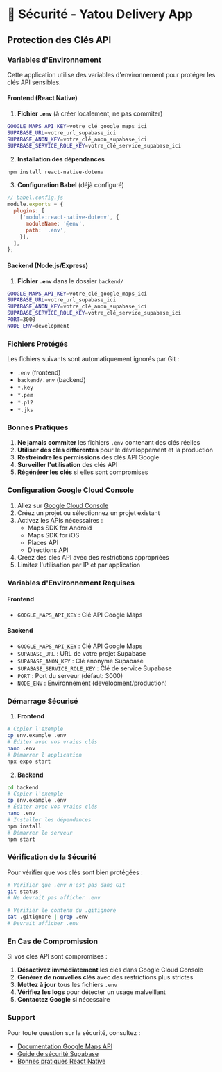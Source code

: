 # 🔐 Sécurité - Yatou Delivery App

## Protection des Clés API

### Variables d'Environnement

Cette application utilise des variables d'environnement pour protéger les clés API sensibles.

#### Frontend (React Native)

1. **Fichier `.env`** (à créer localement, ne pas commiter)
```bash
GOOGLE_MAPS_API_KEY=votre_clé_google_maps_ici
SUPABASE_URL=votre_url_supabase_ici
SUPABASE_ANON_KEY=votre_clé_anon_supabase_ici
SUPABASE_SERVICE_ROLE_KEY=votre_clé_service_supabase_ici
```

2. **Installation des dépendances**
```bash
npm install react-native-dotenv
```

3. **Configuration Babel** (déjà configuré)
```javascript
// babel.config.js
module.exports = {
  plugins: [
    ['module:react-native-dotenv', {
      moduleName: '@env',
      path: '.env',
    }],
  ],
};
```

#### Backend (Node.js/Express)

1. **Fichier `.env`** dans le dossier `backend/`
```bash
GOOGLE_MAPS_API_KEY=votre_clé_google_maps_ici
SUPABASE_URL=votre_url_supabase_ici
SUPABASE_ANON_KEY=votre_clé_anon_supabase_ici
SUPABASE_SERVICE_ROLE_KEY=votre_clé_service_supabase_ici
PORT=3000
NODE_ENV=development
```

### Fichiers Protégés

Les fichiers suivants sont automatiquement ignorés par Git :
- `.env` (frontend)
- `backend/.env` (backend)
- `*.key`
- `*.pem`
- `*.p12`
- `*.jks`

### Bonnes Pratiques

1. **Ne jamais commiter** les fichiers `.env` contenant des clés réelles
2. **Utiliser des clés différentes** pour le développement et la production
3. **Restreindre les permissions** des clés API Google
4. **Surveiller l'utilisation** des clés API
5. **Régénérer les clés** si elles sont compromises

### Configuration Google Cloud Console

1. Allez sur [Google Cloud Console](https://console.cloud.google.com/)
2. Créez un projet ou sélectionnez un projet existant
3. Activez les APIs nécessaires :
   - Maps SDK for Android
   - Maps SDK for iOS
   - Places API
   - Directions API
4. Créez des clés API avec des restrictions appropriées
5. Limitez l'utilisation par IP et par application

### Variables d'Environnement Requises

#### Frontend
- `GOOGLE_MAPS_API_KEY` : Clé API Google Maps

#### Backend
- `GOOGLE_MAPS_API_KEY` : Clé API Google Maps
- `SUPABASE_URL` : URL de votre projet Supabase
- `SUPABASE_ANON_KEY` : Clé anonyme Supabase
- `SUPABASE_SERVICE_ROLE_KEY` : Clé de service Supabase
- `PORT` : Port du serveur (défaut: 3000)
- `NODE_ENV` : Environnement (development/production)

### Démarrage Sécurisé

1. **Frontend**
```bash
# Copier l'exemple
cp env.example .env
# Éditer avec vos vraies clés
nano .env
# Démarrer l'application
npx expo start
```

2. **Backend**
```bash
cd backend
# Copier l'exemple
cp env.example .env
# Éditer avec vos vraies clés
nano .env
# Installer les dépendances
npm install
# Démarrer le serveur
npm start
```

### Vérification de la Sécurité

Pour vérifier que vos clés sont bien protégées :

```bash
# Vérifier que .env n'est pas dans Git
git status
# Ne devrait pas afficher .env

# Vérifier le contenu du .gitignore
cat .gitignore | grep .env
# Devrait afficher .env
```

### En Cas de Compromission

Si vos clés API sont compromises :

1. **Désactivez immédiatement** les clés dans Google Cloud Console
2. **Générez de nouvelles clés** avec des restrictions plus strictes
3. **Mettez à jour** tous les fichiers `.env`
4. **Vérifiez les logs** pour détecter un usage malveillant
5. **Contactez Google** si nécessaire

### Support

Pour toute question sur la sécurité, consultez :
- [Documentation Google Maps API](https://developers.google.com/maps/documentation)
- [Guide de sécurité Supabase](https://supabase.com/docs/guides/security)
- [Bonnes pratiques React Native](https://reactnative.dev/docs/security)

